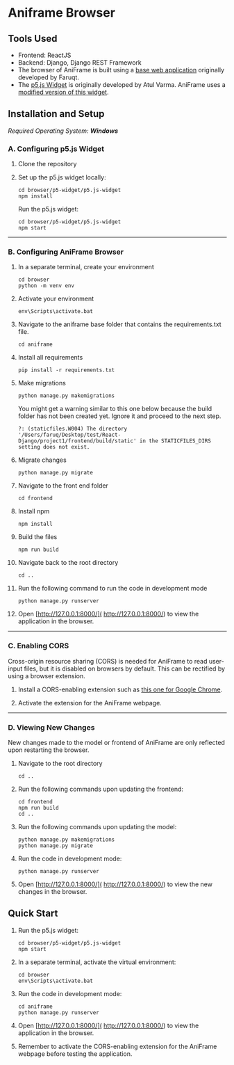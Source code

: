 # Aniframe Browser

## Tools Used
- Frontend: ReactJS 
- Backend: Django, Django REST Framework
- The browser of AniFrame is built using a [base web application](https://github.com/Faruqt/React-Django) originally developed by Faruqt.
- The [p5.js Widget](https://toolness.github.io/p5.js-widget) is originally developed by Atul Varma. AniFrame uses a [modified version of this widget](https://github.com/memgonzales/p5.js-widget).

## Installation and Setup
   *Required Operating System: **Windows***

### A. Configuring p5.js Widget

1. Clone the repository 
1. Set up the p5.js widget locally:
   
   ```
   cd browser/p5-widget/p5.js-widget
   npm install
   ```
   
   Run the p5.js widget:
   ```
   cd browser/p5-widget/p5.js-widget
   npm start
   ```
---
### B. Configuring AniFrame Browser
1. In a separate terminal, create your environment 
   ```
   cd browser
   python -m venv env
   ```
   
1. Activate your environment 
   ```
   env\Scripts\activate.bat
   ```
   
1. Navigate to the aniframe base folder that contains the requirements.txt file.
   ```
   cd aniframe
   ```
   
1. Install all requirements
   ```
   pip install -r requirements.txt
   ```
   
1. Make migrations
   ```
   python manage.py makemigrations
   ```
   
    You might get a warning similar to this one below because the build folder has not been created yet. Ignore it and proceed to the next step.
   ``` WARNINGS:
   ?: (staticfiles.W004) The directory '/Users/faruq/Desktop/test/React-Django/project1/frontend/build/static' in the STATICFILES_DIRS setting does not exist.
   ```

1. Migrate changes
   ```
   python manage.py migrate
   ```
   
1. Navigate to the front end folder 
   ```
   cd frontend
   ```
   
1. Install npm
   ```
   npm install
   ```
   
1. Build the files
   ```
   npm run build
   ```
   
1. Navigate back to the root directory
   ```
   cd ..
   ```
   
1. Run the following command to run the code in development mode
   ```
   python manage.py runserver
   ```
   
1. Open [http://127.0.0.1:8000/]( http://127.0.0.1:8000/) to view the application in the browser.

---

### C. Enabling CORS
Cross-origin resource sharing (CORS) is needed for AniFrame to read user-input files, but it is disabled on browsers by default. This can be rectified by using a browser extension.

1. Install a CORS-enabling extension such as [this one for Google Chrome](https://chromewebstore.google.com/detail/allow-cors-access-control/lhobafahddgcelffkeicbaginigeejlf).

1. Activate the extension for the AniFrame webpage.

---

### D. Viewing New Changes
New changes made to the model or frontend of AniFrame are only reflected upon restarting the browser.

1. Navigate to the root directory
   ```
   cd ..
   ```

1. Run the following commands upon updating the frontend:
   ```
   cd frontend
   npm run build
   cd ..
   ```
   
1. Run the following commands upon updating the model:
   ```
   python manage.py makemigrations
   python manage.py migrate
   ```
   
1. Run the code in development mode:
   ```
   python manage.py runserver
   ```
   
1. Open [http://127.0.0.1:8000/]( http://127.0.0.1:8000/) to view the new changes in the browser.


## Quick Start
1. Run the p5.js widget:
   ```
   cd browser/p5-widget/p5.js-widget
   npm start
   ```
   
1. In a separate terminal, activate the virtual environment:
   ```
   cd browser
   env\Scripts\activate.bat
   ```
   
1. Run the code in development mode:
   ```
   cd aniframe
   python manage.py runserver
   ```
   
1. Open [http://127.0.0.1:8000/]( http://127.0.0.1:8000/) to view the application in the browser.

1. Remember to activate the CORS-enabling extension for the AniFrame webpage before testing the application.
